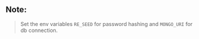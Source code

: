 ## Note: 
> Set the env variables `RE_SEED` for password hashing and `MONGO_URI` for db connection.
